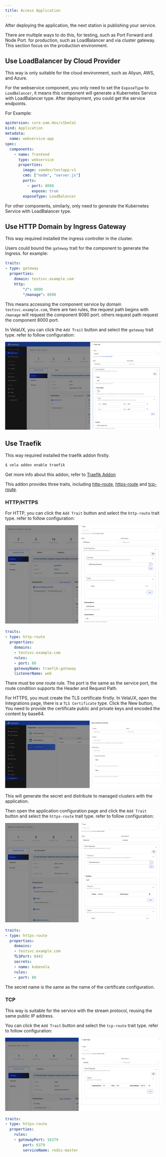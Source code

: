 ```yaml
---
title: Access Application
---
```


After deploying the application, the next station is publishing your service.

There are multiple ways to do this, for testing, such as Port Forward and Node Port. for production, such as LoadBalancer and via cluster gateway. This section focus on the production environment.

## Use LoadBalancer by Cloud Provider

This way is only suitable for the cloud environment, such as Aliyun, AWS, and Azure.

For the webservice component, you only need to set the `ExposeType` to `LoadBalancer`, it means this component will generate a Kubernetes Service with LoadBalancer type. After deployment, you could get the service endpoints.

For Example:

```yaml
apiVersion: core.oam.dev/v1beta1
kind: Application
metadata:
  name: webservice-app
spec:
  components:
    - name: frontend
      type: webservice
      properties:
        image: oamdev/testapp:v1
        cmd: ["node", "server.js"]
        ports:
          - port: 8080
            expose: true
        exposeType: LoadBalancer
```

For other components, similarly, only need to generate the Kubernetes Service with LoadBalancer type.

## Use HTTP Domain by Ingress Gateway

This way required installed the ingress controller in the cluster.

Users could bound the `gateway` trait for the component to generate the Ingress. for example:

```yaml
traits:
- type: gateway
  properties:
    domain: testsvc.example.com
    http:
        "/": 8000
        "/manage": 8090
```

This means accessing the component service by domain `testsvc.example.com`, there are two rules, the request path begins with `/manage` will request the component 8090 port. others request path request the component 8000 port.

In VelaUX, you can click the `Add Trait` button and select the `gateway` trait type. refer to follow configuration:

![gateway trait](../../../docs/resources/kubevela-net/images/1.4/gateway-trait.jpg)

## Use Traefik

This way required installed the traefik addon firstly.

```bash
$ vela addon enable traefik
```

Get more info about this addon, refer to [Traefik Addon](../reference/addons/traefik.md)

This addon provides three traits, including [http-route](../reference/addons/traefik.md#http-routetrait), [https-route](../reference/addons/traefik.md#https-routetrait) and [tcp-route](../reference/addons/traefik.md#tcp-routetrait).

### HTTP/HTTPS

For HTTP, you can click the `Add Trait` button and select the `http-route` trait type. refer to follow configuration:

![http route trait](../../../docs/resources/kubevela-net/images/1.4/http-route-trait.jpg)

```yaml
traits:
- type: http-route
  properties:
    domains:
    - testsvc.example.com
    rules:
    - port: 80
    gatewayName: traefik-gateway
    listenerName: web
```

There must be one route rule. The port is the same as the service port, the route condition supports the Header and Request Path.

For HTTPS, you must create the TLS certificate firstly. In VelaUX, open the Integrations page, there is a `TLS Certificate` type. Click the New button, You need to provide the certificate public and private keys and encoded the content by base64.

![new tls](../../../docs/resources/kubevela-net/images/1.4/new-tls.jpg)

This will generate the secret and distribute to managed clusters with the application.

Then open the application configuration page and click the `Add Trait` button and select the `https-route` trait type. refer to follow configuration:

![https route trait](../../../docs/resources/kubevela-net/images/1.4/https-route-trait.jpg)

```yaml
traits:
- type: https-route
  properties:
    domains:
    - testsvc.example.com
    TLSPort: 8443
    secrets:
    - name: kubevela
    rules:
    - port: 80
```

The secret name is the same as the name of the certificate configuration.

### TCP

This way is suitable for the service with the stream protocol, reusing the same public IP address.

You can click the `Add Trait` button and select the `tcp-route` trait type. refer to follow configuration:

![tcp route trait](../../../docs/resources/kubevela-net/images/1.4/tcp-route.jpg)

```yaml
traits:
- type: https-route
  properties:
    rules:
    - gatewayPort: 16379
        port: 6379
        serviceName: redis-master
```
